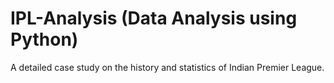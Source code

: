 # IPL-Analysis (Data Analysis using Python)

A detailed case study on the history and statistics of Indian Premier League. 
